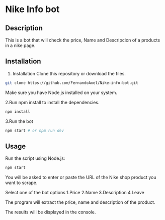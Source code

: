 # Nike Info bot

## Description

This is a bot that will check the price, Name and Descripcion of a products in a nike page.

## Installation

1. Installation
Clone this repository or download the files.

```bash
git clone https://github.com/FernandoAxel/Nike-info-bot.git
```

Make sure you have Node.js installed on your system.

2.Run npm install to install the dependencies.

```bash
npm install
```

3.Run the bot

```bash
npm start # or npm run dev
```



## Usage

Run the script using Node.js:

```bash
npm start 
```
You will be asked to enter or paste the URL of the Nike shop product you want to scrape.

Select one of the bot options
1.Price
2.Name
3.Description
4.Leave

The program will extract the price, name and description of the product.

The results will be displayed in the console.